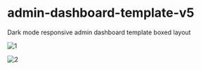 # admin-dashboard-template-v5
Dark mode responsive admin dashboard template boxed layout


![1](https://user-images.githubusercontent.com/59271775/108999266-080f4300-76dd-11eb-9f7a-228dbd44e0d1.png)

![2](https://user-images.githubusercontent.com/59271775/108999349-1f4e3080-76dd-11eb-9d86-d7c7dd7e6de1.png)
